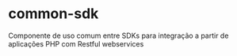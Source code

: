 # common-sdk

Componente de uso comum entre SDKs para integração a partir de aplicações PHP com Restful webservices
